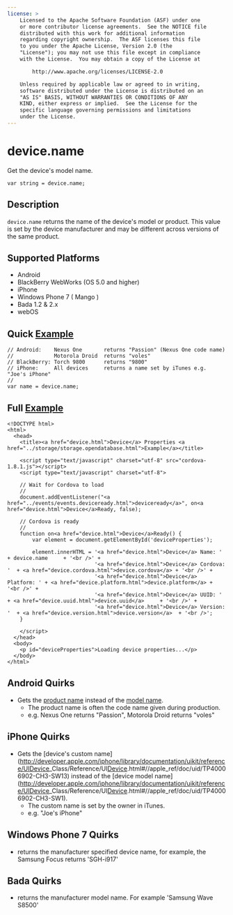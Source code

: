 ```yaml
---
license: >
    Licensed to the Apache Software Foundation (ASF) under one
    or more contributor license agreements.  See the NOTICE file
    distributed with this work for additional information
    regarding copyright ownership.  The ASF licenses this file
    to you under the Apache License, Version 2.0 (the
    "License"); you may not use this file except in compliance
    with the License.  You may obtain a copy of the License at

        http://www.apache.org/licenses/LICENSE-2.0

    Unless required by applicable law or agreed to in writing,
    software distributed under the License is distributed on an
    "AS IS" BASIS, WITHOUT WARRANTIES OR CONDITIONS OF ANY
    KIND, either express or implied.  See the License for the
    specific language governing permissions and limitations
    under the License.
---
```


device.name
===========

Get the device's model name.

    var string = device.name;
    
Description
-----------

`device.name` returns the name of the device's model or product. This value is set by the device manufacturer and may be different across versions of the same product.

Supported Platforms
-------------------

- Android
- BlackBerry WebWorks (OS 5.0 and higher)
- iPhone
- Windows Phone 7 ( Mango )
- Bada 1.2 & 2.x
- webOS

Quick <a href="../storage/storage.opendatabase.html">Example</a>
-------------

    // Android:    Nexus One       returns "Passion" (Nexus One code name)
    //             Motorola Droid  returns "voles"
    // BlackBerry: Torch 9800      returns "9800"
    // iPhone:     All devices     returns a name set by iTunes e.g. "Joe's iPhone"
    //
    var name = device.name;

Full <a href="../storage/storage.opendatabase.html">Example</a>
------------

    <!DOCTYPE html>
    <html>
      <head>
        <title><a href="device.html">Device</a> Properties <a href="../storage/storage.opendatabase.html">Example</a></title>

        <script type="text/javascript" charset="utf-8" src="cordova-1.8.1.js"></script>
        <script type="text/javascript" charset="utf-8">

        // Wait for Cordova to load
        //
        document.addEventListener("<a href="../events/events.deviceready.html">deviceready</a>", on<a href="device.html">Device</a>Ready, false);

        // Cordova is ready
        //
        function on<a href="device.html">Device</a>Ready() {
            var element = document.getElementById('deviceProperties');
    
            element.innerHTML = '<a href="device.html">Device</a> Name: '     + device.name     + '<br />' + 
                                '<a href="device.html">Device</a> Cordova: '  + <a href="device.cordova.html">device.cordova</a> + '<br />' + 
                                '<a href="device.html">Device</a> Platform: ' + <a href="device.platform.html">device.platform</a> + '<br />' + 
                                '<a href="device.html">Device</a> UUID: '     + <a href="device.uuid.html">device.uuid</a>     + '<br />' + 
                                '<a href="device.html">Device</a> Version: '  + <a href="device.version.html">device.version</a>  + '<br />';
        }

        </script>
      </head>
      <body>
        <p id="deviceProperties">Loading device properties...</p>
      </body>
    </html>


Android Quirks
--------------

- Gets the [product name](http://developer.android.com/reference/android/os/Build.html#PRODUCT) instead of the [model name](http://developer.android.com/reference/android/os/Build.html#MODEL).
    - The product name is often the code name given during production.
    - e.g. Nexus One returns "Passion", Motorola Droid returns "voles"

iPhone Quirks
-------------

- Gets the [device's custom name](http://developer.apple.com/iphone/library/documentation/uikit/reference/UI<a href="device.html">Device</a>_Class/Reference/UI<a href="device.html">Device</a>.html#//apple_ref/doc/uid/TP40006902-CH3-SW13) instead of the [device model name](http://developer.apple.com/iphone/library/documentation/uikit/reference/UI<a href="device.html">Device</a>_Class/Reference/UI<a href="device.html">Device</a>.html#//apple_ref/doc/uid/TP40006902-CH3-SW1).
    - The custom name is set by the owner in iTunes.
    - e.g. "Joe's iPhone"

Windows Phone 7 Quirks
-------------

- returns the manufacturer specified device name, for example, the Samsung Focus returns 'SGH-i917'

Bada Quirks
-----------
- returns the manufacturer model name. For example 'Samsung Wave S8500'
